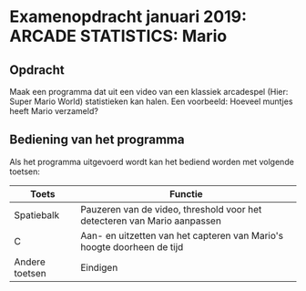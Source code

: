 # Examenopdracht januari 2019: ARCADE STATISTICS: Mario

## Opdracht
Maak een programma dat uit een video van een klassiek arcadespel (Hier: Super Mario World) statistieken kan halen.
Een voorbeeld: Hoeveel muntjes heeft Mario verzameld?

## Bediening van het programma
Als het programma uitgevoerd wordt kan het bediend worden met volgende toetsen:

| **Toets** | **Functie** |
| --------- | ----------------- |
| Spatiebalk | Pauzeren van de video, threshold voor het detecteren van Mario aanpassen |
| C | Aan- en uitzetten van het capteren van Mario's hoogte doorheen de tijd |
| Andere toetsen | Eindigen |

